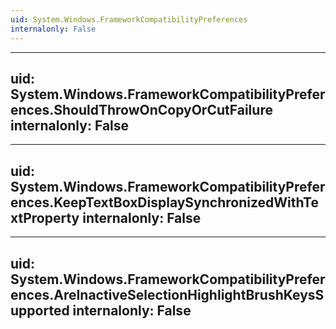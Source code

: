 ```yaml
---
uid: System.Windows.FrameworkCompatibilityPreferences
internalonly: False
---
```


---
uid: System.Windows.FrameworkCompatibilityPreferences.ShouldThrowOnCopyOrCutFailure
internalonly: False
---

---
uid: System.Windows.FrameworkCompatibilityPreferences.KeepTextBoxDisplaySynchronizedWithTextProperty
internalonly: False
---

---
uid: System.Windows.FrameworkCompatibilityPreferences.AreInactiveSelectionHighlightBrushKeysSupported
internalonly: False
---
